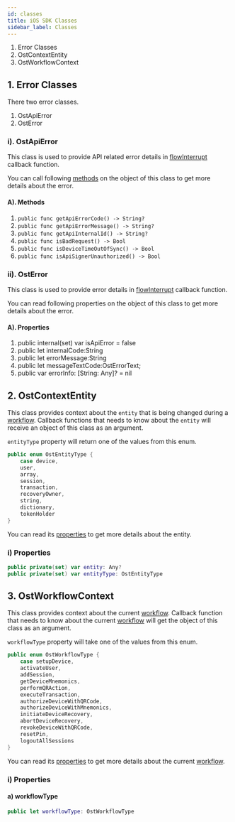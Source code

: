 ```yaml
---
id: classes
title: iOS SDK Classes
sidebar_label: Classes
---
```


1. Error Classes 
2. OstContextEntity
3. OstWorkflowContext

## 1. Error Classes
There two error classes. 

1. OstApiError
2. OstError

### i). OstApiError
This class is used to provide API related error details in [flowInterrupt](/platform/docs/sdk/references/wallet_sdk/iOS/latest/protocols/#2-flowinterrupt) callback function. 


You can call following [methods](#i-methods) on the object of this class to get more details about the error.

#### A). Methods

1. `public func getApiErrorCode() -> String?`
2. `public func getApiErrorMessage() -> String?`
3. `public func getApiInternalId() -> String?`
4. `public func isBadRequest() -> Bool`
5. `public func isDeviceTimeOutOfSync() -> Bool`
6. `public func isApiSignerUnauthorized() -> Bool`


### ii). OstError
This class is used to provide error details in [flowInterrupt](/platform/docs/sdk/references/wallet_sdk/iOS/latest/protocols/#2-flowinterrupt) callback function. 

You can read following properties on the object of this class to get more details about the error.

#### A). Properties

1. public internal(set) var isApiError = false
2. public let internalCode:String
3. public let errorMessage:String
4. public let messageTextCode:OstErrorText;
5. public var errorInfo: [String: Any]? = nil



## 2. OstContextEntity

This class provides context about the `entity` that is being changed during a [workflow](/platform/docs/sdk/references/wallet_sdk/iOS/latest/methods/#workflows). Callback functions that needs to know about the `entity` will receive an object of this class as an argument. 



`entityType` property will return one of the values from this enum.

```swift
public enum OstEntityType {
    case device,
    user,
    array,
    session,
    transaction,
    recoveryOwner,
    string,
    dictionary,
    tokenHolder
}
```

You can read its [properties](#i-properties) to get more details about the entity.

### i) Properties

```swift
public private(set) var entity: Any?
public private(set) var entityType: OstEntityType
```




## 3. OstWorkflowContext
This class provides context about the current [workflow](/platform/docs/sdk/references/wallet_sdk/iOS/latest/methods/#workflows). Callback function that needs to know about the current [workflow](/platform/docs/sdk/references/wallet_sdk/iOS/latest/methods/#workflows) will get the object of this class as an argument.


`workflowType` property will take one of the values from this enum.

```swift
public enum OstWorkflowType {
    case setupDevice,
    activateUser,
    addSession,
    getDeviceMnemonics,
    performQRAction,
    executeTransaction,
    authorizeDeviceWithQRCode,
    authorizeDeviceWithMnemonics,
    initiateDeviceRecovery,
    abortDeviceRecovery,
    revokeDeviceWithQRCode,
    resetPin,
    logoutAllSessions
}
```

You can read its [properties](#i-properties-1) to get more details about the current [workflow](/platform/docs/sdk/references/wallet_sdk/iOS/latest/methods/#workflows).

### i) Properties


#### a) workflowType

```swift
public let workflowType: OstWorkflowType
```


